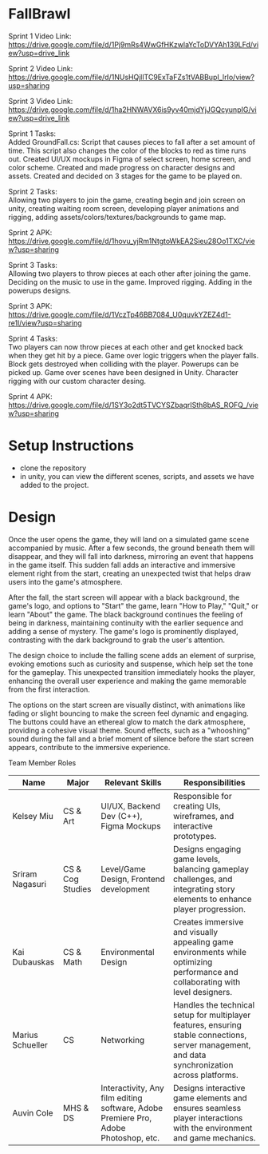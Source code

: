 # FallBrawl

Sprint 1 Video Link: https://drive.google.com/file/d/1Pj9mRs4WwGfHKzwlaYcToDVYAh139LFd/view?usp=drive_link

Sprint 2 Video Link: https://drive.google.com/file/d/1NUsHQjllTC9ExTaFZs1tVABBupI_lrIo/view?usp=sharing

Sprint 3 Video Link: https://drive.google.com/file/d/1ha2HNWAVX6is9yv40mjdYjJGQcyunpIG/view?usp=drive_link

Sprint 1 Tasks:<br>
Added GroundFall.cs: Script that causes pieces to fall after a set amount of time. This script also changes the color of the blocks to red as time runs out.
Created UI/UX mockups in Figma of select screen, home screen, and color scheme.
Created and made progress on character designs and assets.
Created and decided on 3 stages for the game to be played on. 

Sprint 2 Tasks: <br> Allowing two players to join the game, creating begin and join screen on unity, creating waiting room screen, developing player animations and rigging, adding assets/colors/textures/backgrounds to game map.

Sprint 2 APK: https://drive.google.com/file/d/1hovu_yjRm1NtgtoWkEA2Sieu28Oo1TXC/view?usp=sharing

Sprint 3 Tasks: <br> Allowing two players to throw pieces at each other after joining the game. Deciding on the music to use in the game. Improved rigging. Adding in the powerups designs. 

Sprint 3 APK: https://drive.google.com/file/d/1VczTp46BB7084_U0quvkYZEZ4d1-re1l/view?usp=sharing

Sprint 4 Tasks: <br> Two players can now throw pieces at each other and get knocked back when they get hit by a piece. Game over logic triggers when the player falls. Block gets destroyed when colliding with the player. Powerups can be picked up. Game over scenes have been designed in Unity. Character rigging with our custom character desing.

Sprint 4 APK: https://drive.google.com/file/d/1SY3o2dt5TVCYSZbaqrISth8bAS_ROFQ_/view?usp=sharing

# Setup Instructions
- clone the repository
- in unity, you can view the different scenes, scripts, and assets we have added to the project. 

# Design 
Once the user opens the game, they will land on a simulated game scene accompanied by music. After a few seconds, the ground beneath them will disappear, and they will fall into darkness, mirroring an event that happens in the game itself. This sudden fall adds an interactive and immersive element right from the start, creating an unexpected twist that helps draw users into the game's atmosphere.

After the fall, the start screen will appear with a black background, the game's logo, and options to "Start" the game, learn "How to Play," "Quit," or learn "About" the game. The black background continues the feeling of being in darkness, maintaining continuity with the earlier sequence and adding a sense of mystery. The game's logo is prominently displayed, contrasting with the dark background to grab the user's attention.

The design choice to include the falling scene adds an element of surprise, evoking emotions such as curiosity and suspense, which help set the tone for the gameplay. This unexpected transition immediately hooks the player, enhancing the overall user experience and making the game memorable from the first interaction.

The options on the start screen are visually distinct, with animations like fading or slight bouncing to make the screen feel dynamic and engaging. The buttons could have an ethereal glow to match the dark atmosphere, providing a cohesive visual theme. Sound effects, such as a "whooshing" sound during the fall and a brief moment of silence before the start screen appears, contribute to the immersive experience.


Team Member Roles 

| Name | Major | Relevant Skills | Responsibilities  |
|----------|----------|----------|----------|
| Kelsey Miu  | CS & Art  | UI/UX, Backend Dev (C++), Figma Mockups | Responsible for creating UIs, wireframes, and interactive prototypes. |
| Sriram Nagasuri  | CS & Cog Studies   | Level/Game Design, Frontend development |Designs engaging game levels, balancing gameplay challenges, and integrating story elements to enhance player progression. |
| Kai Dubauskas    | CS & Math   | Environmental Design | Creates immersive and visually appealing game environments while optimizing performance and collaborating with level designers. |
| Marius Schueller    | CS   | Networking | Handles the technical setup for multiplayer features, ensuring stable connections, server management, and data synchronization across platforms. |
| Auvin Cole    | MHS & DS   | Interactivity, Any film editing software, Adobe Premiere Pro, Adobe Photoshop, etc.  | Designs interactive game elements and ensures seamless player interactions with the environment and game mechanics.|
